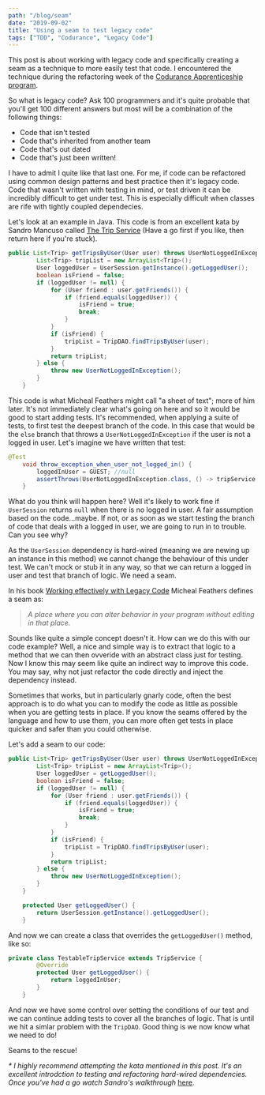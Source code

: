 ```yaml
---
path: "/blog/seam"
date: "2019-09-02"
title: "Using a seam to test legacy code"
tags: ["TDD", "Codurance", "Legacy Code"]
---
```


This post is about working with legacy code and specifically creating a seam as a technique to more easily test that code. I encountered the technique during the refactoring week of the [Codurance Apprenticeship program](https://codurance.com/careers/become_an_apprentice/).

So what is legacy code? Ask 100 programmers and it's quite probable that you'll get 100 different answers but most will be a combination of the following things:

* Code that isn't tested
* Code that's inherited from another team
* Code that's out dated
* Code that's just been written!

I have to admit I quite like that last one. For me, if code can be refactored using common design patterns and best practice then it's legacy code. Code that wasn't written with testing in mind, or test driven it can be incredibly difficult to get under test. This is especially difficult when classes are rife with tightly coupled dependecies.

Let's look at an example in Java. This code is from an excellent kata by Sandro Mancuso called [The Trip Service](https://github.com/sandromancuso/trip-service-kata) (Have a go first if you like, then return here if you're stuck).

```java
public List<Trip> getTripsByUser(User user) throws UserNotLoggedInException {
		List<Trip> tripList = new ArrayList<Trip>();
		User loggedUser = UserSession.getInstance().getLoggedUser();
		boolean isFriend = false;
		if (loggedUser != null) {
			for (User friend : user.getFriends()) {
				if (friend.equals(loggedUser)) {
					isFriend = true;
					break;
				}
			}
			if (isFriend) {
				tripList = TripDAO.findTripsByUser(user);
			}
			return tripList;
		} else {
			throw new UserNotLoggedInException();
		}
	}
```

This code is what Micheal Feathers might call "a sheet of text"; more of him later. It's not immediately clear what's going on here and so it would be good to start adding tests. It's recommended, when applying a suite of tests, to first test the deepest branch of the code. In this case that would be the `else` branch that throws a `UserNotLoggedInException` if the user is not a logged in user. Let's imagine we have written that test:

```java
@Test
    void throw_exception_when_user_not_logged_in() {
        loggedInUser = GUEST; //null
        assertThrows(UserNotLoggedInException.class, () -> tripService.getTripsByUser(loggedInUser));
    }
```

What do you think will happen here? Well it's likely to work fine if `UserSession` returns `null` when there is no logged in user. A fair assumption based on the code...maybe. If not, or as soon as we start testing the branch of code that deals with a logged in user, we are going to run in to trouble. Can you see why?

As the `UserSession` dependency is hard-wired (meaning we are newing up an instance in this method) we cannot change the behaviour of this under test. We can't mock or stub it in any way, so that we can return a logged in user and test that branch of logic. We need a seam.

In his book [Working effectively with Legacy Code](https://www.amazon.co.uk/Working-Effectively-Legacy-Michael-Feathers/dp/0131177052/ref=sr_1_1?qid=1567371806&refinements=p_27%3AMichael+Feathers&s=books&sr=1-1&text=Michael+Feathers) Micheal Feathers defines a seam as:

> _A place where you can alter behavior in your program without editing in that place._

Sounds like quite a simple concept doesn't it. How can we do this with our code example? Well, a nice and simple way is to extract that logic to a method that we can then ovveride with an abstract class just for testing. Now I know this may seem like quite an indirect way to improve this code. You may say, why not just refactor the code directly and inject the dependency instead.

Sometimes that works, but in particularly gnarly code, often the best approach is to do what you can to modify the code as little as possible when you are getting tests in place. If you know the seams offered by the language and how to use them, you can more often get tests in place quicker and safer than you could otherwise.

Let's add a seam to our code:

```java
public List<Trip> getTripsByUser(User user) throws UserNotLoggedInException {
        List<Trip> tripList = new ArrayList<Trip>();
        User loggedUser = getLoggedUser();
        boolean isFriend = false;
        if (loggedUser != null) {
            for (User friend : user.getFriends()) {
                if (friend.equals(loggedUser)) {
                    isFriend = true;
                    break;
                }
            }
            if (isFriend) {
                tripList = TripDAO.findTripsByUser(user);
            }
            return tripList;
        } else {
            throw new UserNotLoggedInException();
        }
    }

    protected User getLoggedUser() {
        return UserSession.getInstance().getLoggedUser();
    }
```

And now we can create a class that overrides the `getLoggedUser()` method, like so:

```java
private class TestableTripService extends TripService {
        @Override
        protected User getLoggedUser() {
            return loggedInUser;
        }
    }
```

And now we have some control over setting the conditions of our test and we can continue adding tests to cover all the branches of logic. That is until we hit a simlar problem with the `TripDAO`. Good thing is we now know what we need to do!

Seams to the rescue!

_* I highly recommend attempting the kata mentioned in this post. It's an excellent introdction to testing and refactoring hard-wired dependencies. Once you've had a go watch Sandro's walkthrough_ [here](https://www.youtube.com/watch?v=_NnElPO5BU0).
